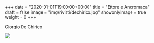 +++
date = "2020-01-01T19:00:00+00:00"
title = "Ettore e Andromaca"
draft = false
image = "img/rivisti/dechirico.jpg"
showonlyimage = true
weight = 0
+++

Giorgio De Chirico

<!--more-->
![](/img/rivisti/dechirico.jpg)
